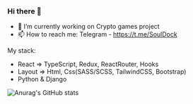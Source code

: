 ### Hi there 👋

- 🔭 I’m currently working on Crypto games project
- 📫 How to reach me: Telegram - https://t.me/SoulDock


My stack: 
- React => TypeScript, Redux, ReactRouter, Hooks
- Layout => Html, Css(SASS/SCSS, TailwindCSS, Bootstrap)
- Python & Django

![Anurag's GitHub stats](https://github-readme-stats.vercel.app/api?username=SoulDock&theme=dark&show_icons=true)

